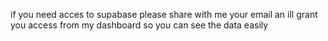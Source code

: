 if you need acces to supabase please share with me your email an ill grant you access from my dashboard so you can see the data easily 
